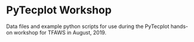 # PyTecplot Workshop

Data files and example python scripts for use during the PyTecplot hands-on workshop for TFAWS in August, 2019.
